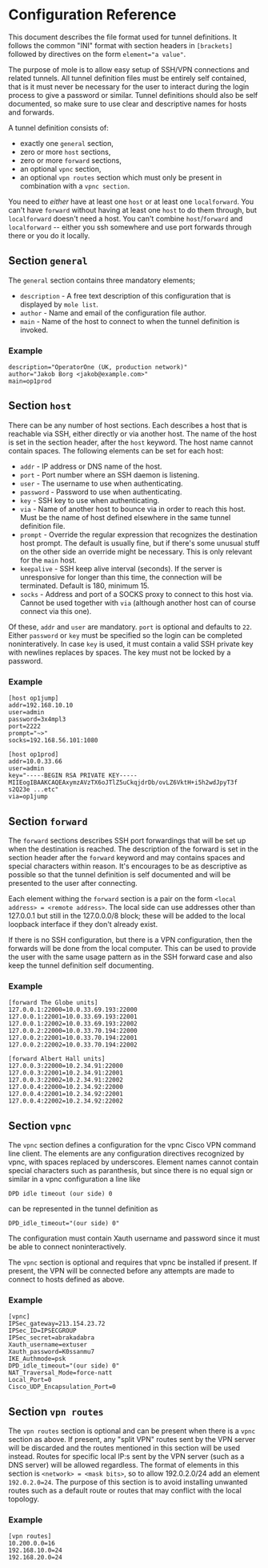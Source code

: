 Configuration Reference
=======================

This document describes the file format used for tunnel definitions. It follows
the common "INI" format with section headers in `[brackets]` followed by
directives on the form `element="a value"`.

The purpose of mole is to allow easy setup of SSH/VPN connections and related
tunnels. All tunnel definition files must be entirely self contained, that is
it must never be necessary for the user to interact during the login process to
give a password or similar. Tunnel definitions should also be self documented,
so make sure to use clear and descriptive names for hosts and forwards.

A tunnel definition consists of:

  - exactly one `general` section,
  - zero or more `host` sections,
  - zero or more `forward` sections,
  - an optional `vpnc` section,
  - an optional `vpn routes` section which must only be present in combination
    with a `vpnc section`.

You need to *either* have at least one `host` or at least one `localforward`.
You can't have `forward` without having at least one `host` to do them through,
but `localforward` doesn't need a host. You can't combine `host`/`forward` and
`localforward` -- either you ssh somewhere and use port forwards through there
or you do it locally.

Section `general`
------------------

The `general` section contains three mandatory elements;

  - `description` - A free text description of this configuration that is
    displayed by `mole list`.
  - `author` - Name and email of the configuration file author.
  - `main` - Name of the host to connect to when the tunnel definition is
    invoked.

### Example

    description="OperatorOne (UK, production network)"
    author="Jakob Borg <jakob@example.com>"
    main=op1prod

Section `host`
---------------

There can be any number of host sections. Each describes a host that is
reachable via SSH, either directly or via another host. The name of the host is
set in the section header, after the `host` keyword. The host name cannot
contain spaces. The following elements can be set for each host:

  - `addr` - IP address or DNS name of the host.
  - `port` - Port number where an SSH daemon is listening.
  - `user` - The username to use when authenticating.
  - `password` - Password to use when authenticating.
  - `key` - SSH key to use when authenticating.
  - `via` - Name of another host to bounce via in order to reach this host.
    Must be the name of host defined elsewhere in the same tunnel definition
    file.
  - `prompt` - Override the regular expression that recognizes the destination
    host prompt. The default is usually fine, but if there's some unusual stuff
    on the other side an override might be necessary. This is only relevant for
    the `main` host.
  - `keepalive` - SSH keep alive interval (seconds). If the server is
    unresponsive for longer than this time, the connection will be terminated.
    Default is 180, minimum 15.
  - `socks` - Address and port of a SOCKS proxy to connect to this host
    via. Cannot be used together with `via` (although another host can
    of course connect via this one).

Of these, `addr` and `user` are mandatory. `port` is optional and defaults to
`22`. Either `password` or `key` must be specified so the login can be
completed noninteratively. In case `key` is used, it must contain a valid SSH
private key with newlines replaces by spaces. The key must not be locked by a
password.

### Example

    [host op1jump]
    addr=192.168.10.10
    user=admin
    password=3x4mpl3
    port=2222
    prompt="~>"
    socks=192.168.56.101:1080
    
    [host op1prod]
    addr=10.0.33.66
    user=admin
    key="-----BEGIN RSA PRIVATE KEY----- MIIEogIBAAKCAQEAxymzAVzTX6oJTlZ5uCkqjdrDb/ovLZ6VktH+i5h2wdJpyT3f s2Q23e ...etc"
    via=op1jump

Section `forward`
-----------------

The `forward` sections describes SSH port forwardings that will be set up when
the destination is reached. The description of the forward is set in the
section header after the `forward` keyword and may contains spaces and special
characters within reason. It's encourages to be as descriptive as possible so
that the tunnel definition is self documented and will be presented to the user
after connecting.

Each element withing the `forward` section is a pair on the form
`<local address> = <remote address>`. The local side can use addresses other than
127.0.0.1 but still in the 127.0.0.0/8 block; these will be added to the local
loopback interface if they don't already exist.

If there is no SSH configuration, but there is a VPN configuration, then the
forwards will be done from the local computer.  This can be used to provide the
user with the same usage pattern as in the SSH forward case and also keep the
tunnel definition self documenting.

### Example

    [forward The Globe units]
    127.0.0.1:22000=10.0.33.69.193:22000
    127.0.0.1:22001=10.0.33.69.193:22001
    127.0.0.1:22002=10.0.33.69.193:22002
    127.0.0.2:22000=10.0.33.70.194:22000
    127.0.0.2:22001=10.0.33.70.194:22001
    127.0.0.2:22002=10.0.33.70.194:22002

    [forward Albert Hall units]
    127.0.0.3:22000=10.2.34.91:22000
    127.0.0.3:22001=10.2.34.91:22001
    127.0.0.3:22002=10.2.34.91:22002
    127.0.0.4:22000=10.2.34.92:22000
    127.0.0.4:22001=10.2.34.92:22001
    127.0.0.4:22002=10.2.34.92:22002

Section `vpnc`
--------------

The `vpnc` section defines a configuration for the vpnc Cisco VPN command line
client. The elements are any configuration directives recognized by vpnc, with
spaces replaced by underscores. Element names cannot contain special characters
such as paranthesis, but since there is no equal sign or similar in a vpnc
configuration a line like

    DPD idle timeout (our side) 0

can be represented in the tunnel definition as

    DPD_idle_timeout="(our side) 0"

The configuration must contain Xauth username and password since it must be
able to connect noninteractively.

The `vpnc` section is optional and requires that vpnc be installed if present.
If present, the VPN will be connected before any attempts are made to connect
to hosts defined as above.

### Example

    [vpnc]
    IPSec_gateway=213.154.23.72
    IPSec_ID=IPSECGROUP
    IPSec_secret=abrakadabra
    Xauth_username=extuser
    Xauth_password=K0ssanmu7
    IKE_Authmode=psk
    DPD_idle_timeout="(our side) 0"
    NAT_Traversal_Mode=force-natt
    Local_Port=0
    Cisco_UDP_Encapsulation_Port=0

Section `vpn routes`
--------------------

The `vpn routes` section is optional and can be present when there is a `vpnc`
section as above. If present, any "split VPN" routes sent by the VPN server
will be discarded and the routes mentioned in this section will be used
instead. Routes for specific local IP:s sent by the VPN server (such as a DNS
server) will be allowed regardless. The format of elements in this section is
`<network> = <mask bits>`, so to allow 192.0.2.0/24 add an element
`192.0.2.0=24`. The purpose of this section is to avoid installing unwanted
routes such as a default route or routes that may conflict with the local
topology.

### Example

    [vpn routes]
    10.200.0.0=16
    192.168.10.0=24
    192.168.20.0=24
